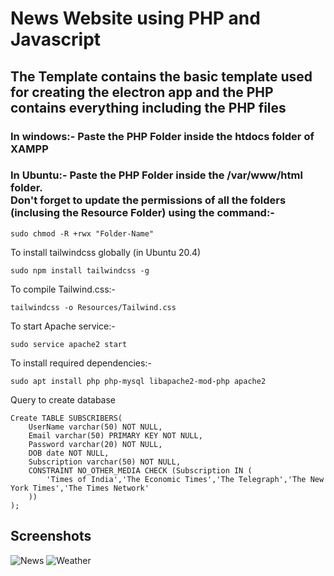 # News Website using PHP and Javascript

## The Template contains the basic template used for creating the electron app and the PHP contains everything including the PHP files 

### In windows:- Paste the PHP Folder inside the htdocs folder of XAMPP <br>
### In Ubuntu:- Paste the PHP Folder inside the /var/www/html folder. <br> Don't forget to update the permissions of all the folders (inclusing the Resource Folder) using the command:-
    sudo chmod -R +rwx "Folder-Name" 

To install tailwindcss globally (in Ubuntu 20.4)

    sudo npm install tailwindcss -g
To compile Tailwind.css:-

    tailwindcss -o Resources/Tailwind.css
To start Apache service:-

    sudo service apache2 start
To install required dependencies:-

    sudo apt install php php-mysql libapache2-mod-php apache2
Query to create database

    Create TABLE SUBSCRIBERS(
        UserName varchar(50) NOT NULL,
        Email varchar(50) PRIMARY KEY NOT NULL,
        Password varchar(20) NOT NULL,
        DOB date NOT NULL,
        Subscription varchar(50) NOT NULL,
        CONSTRAINT NO_OTHER_MEDIA CHECK (Subscription IN (
            'Times of India','The Economic Times','The Telegraph','The New York Times','The Times Network'
        ))
    );
## Screenshots
![News](https://github.com/DarkMortal/News-2.0/assets/67017303/3718f7e2-dbd9-48ac-8a75-0e913219d57a)
![Weather](https://github.com/DarkMortal/News-2.0/assets/67017303/d75ef697-2697-4940-aefe-dae8ab51d4c3)

